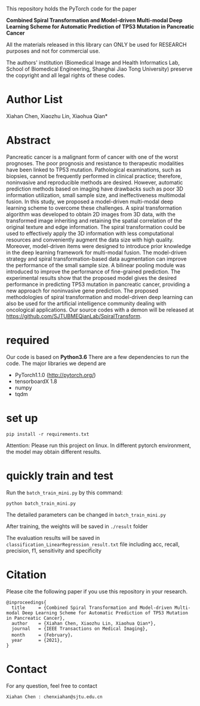 This repository holds the PyTorch code for the paper

**Combined Spiral Transformation and Model-driven Multi-modal Deep Learning Scheme for Automatic Prediction of TP53 Mutation in Pancreatic Cancer** 
 

All the materials released in this library can ONLY be used for RESEARCH purposes and not for commercial use.

The authors' institution (Biomedical Image and Health Informatics Lab, School of Biomedical Engineering, Shanghai Jiao Tong University) preserve the copyright and all legal rights of these codes.

# Author List
Xiahan Chen, Xiaozhu Lin, Xiaohua Qian*
# Abstract
Pancreatic cancer is a malignant form of cancer with one of the worst prognoses. The poor prognosis and resistance to therapeutic modalities have been linked to TP53 mutation. Pathological examinations, such as biopsies, cannot be frequently performed in clinical practice; therefore, noninvasive and reproducible methods are desired. However, automatic prediction methods based on imaging have drawbacks such as poor 3D information utilization, small sample size, and ineffectiveness multimodal fusion. In this study, we proposed a model-driven multi-modal deep learning scheme to overcome these challenges. A spiral transformation algorithm was developed to obtain 2D images from 3D data, with the transformed image inheriting and retaining the spatial correlation of the original texture and edge information. The spiral transformation could be used to effectively apply the 3D information with less computational resources and conveniently augment the data size with high quality. Moreover, model-driven items were designed to introduce prior knowledge in the deep learning framework for multi-modal fusion. The model-driven strategy and spiral transformation-based data augmentation can improve the performance of the small sample size. A bilinear pooling module was introduced to improve the performance of fine-grained prediction. The experimental results show that the proposed model gives the desired performance in predicting TP53 mutation in pancreatic cancer, providing a new approach for noninvasive gene prediction. The proposed methodologies of spiral transformation and model-driven deep learning can also be used for the artificial intelligence community dealing with oncological applications. Our source codes with a demon will be released at https://github.com/SJTUBMEQianLab/SpiralTransform.

# required
Our code is based on **Python3.6** There are a few dependencies to run the code. The major libraries we depend are
- PyTorch1.1.0 (http://pytorch.org/)
- tensorboardX 1.8
- numpy 
- tqdm 

# set up
```
pip install -r requirements.txt
```
Attention:
Please run this project on linux.
In different pytorch environment, the model may obtain different results. 

# quickly train and test
Run the ```batch_train_mini.py``` by this command:
```
python batch_train_mini.py
```
The detailed parameters can be changed in ```batch_train_mini.py``` 

After training, the weights will be saved in ```./result``` folder

The evaluation results will be saved in ```classification_LinearRegression_result.txt``` file including acc, recall, precision, f1, sensitivity and specificity

# Citation
Please cite the following paper if you use this repository in your research.
```
@inproceedings{
  title     = {Combined Spiral Transformation and Model-driven Multi-modal Deep Learning Scheme for Automatic Prediction of TP53 Mutation in Pancreatic Cancer},
  author    = {Xiahan Chen, Xiaozhu Lin, Xiaohua Qian*},
  journal   = {IEEE Transactions on Medical Imaging},
  month     = {February}，
  year      = {2021},
}
```

# Contact
For any question, feel free to contact
```
Xiahan Chen : chenxiahan@sjtu.edu.cn
```
